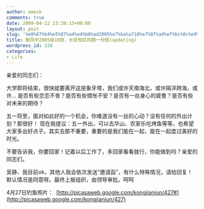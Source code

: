 ```yaml
---
author: amosk
comments: true
date: 2009-04-22 23:38:13+00:00
layout: post
slug: '%e8%87%b4%e5%87%a4%e4%b8%ad2005%e7%ba%a710%e7%8f%ad%ef%bc%8c%e9%95%bf%e5%ae%89%e6%a0%a1%e5%8c%ba%e5%90%8c%e8%83%9e%e4%b8%80%e4%bb%bd%e4%bf%a1updating'
title: 致凤中2005级10班，长安校区同胞一份信(updating)
wordpress_id: 334
categories:
- Life
---
```


亲爱的同志们：

大学即将结束，很快就要离开这座象牙塔，我们或许天南海北，或许隔洋跨海，或许... 是否有些恋恋不舍？是否有些惆怅不安？是否有一丝身心的疲惫？是否有些对未来的期待？

五一将至，面对如此好的一个机会，你难道没有一丝的心动？没有任何的外出计划？那很好！
现在我提议：五一外出，可以去华山、农家乐吃烤鱼等等，也希望大家多出好点子。其实去那不重要，重要的是我们能在一起，能在一起度过美好的时光。

不要告诉我，你要回家！记着以后工作了，多回家看看就行，你能做到吗？亲爱的同志们。

吴静、我目前ok，其他人我会依次发送“邀请函”，有什么特殊情况，请给回复！默认情况是同意呀。最终上报组织，由领导审批。呵呵

4月27日钓鱼照片：  [http://picasaweb.google.com/kongjianjun/427#](http://picasaweb.google.com/kongjianjun/427)

